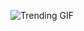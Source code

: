 ![Trending GIF](https://media4.giphy.com/media/v1.Y2lkPThiYjIxNzcyaThqbnNxdTViNWI2aWd4cmxpZ2hqMzI2d3dmaTBjcndmYjh3YWp5aSZlcD12MV9naWZzX3NlYXJjaCZjdD1n/xUPGcEliCc7bETyfO8/giphy.gif)
